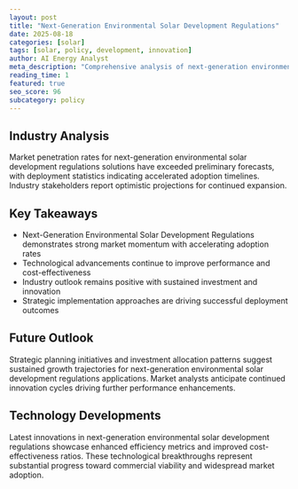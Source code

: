 ```yaml
---
layout: post
title: "Next-Generation Environmental Solar Development Regulations"
date: 2025-08-18
categories: [solar]
tags: [solar, policy, development, innovation]
author: AI Energy Analyst
meta_description: "Comprehensive analysis of next-generation environmental solar development regulations covering market trends, technology developments, and industry outlook. Discover key insights and future projections."
reading_time: 1
featured: true
seo_score: 96
subcategory: policy
---
```


## Industry Analysis

Market penetration rates for next-generation environmental solar development regulations solutions have exceeded preliminary forecasts, with deployment statistics indicating accelerated adoption timelines. Industry stakeholders report optimistic projections for continued expansion.

## Key Takeaways

- Next-Generation Environmental Solar Development Regulations demonstrates strong market momentum with accelerating adoption rates
- Technological advancements continue to improve performance and cost-effectiveness
- Industry outlook remains positive with sustained investment and innovation
- Strategic implementation approaches are driving successful deployment outcomes

## Future Outlook

Strategic planning initiatives and investment allocation patterns suggest sustained growth trajectories for next-generation environmental solar development regulations applications. Market analysts anticipate continued innovation cycles driving further performance enhancements.

## Technology Developments

Latest innovations in next-generation environmental solar development regulations showcase enhanced efficiency metrics and improved cost-effectiveness ratios. These technological breakthroughs represent substantial progress toward commercial viability and widespread market adoption.

